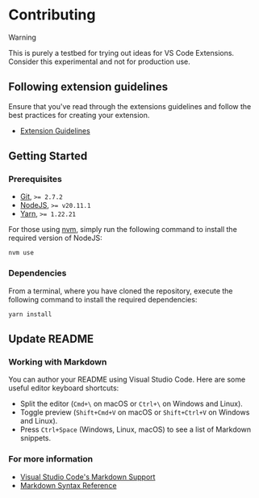 # Contributing

> [!WARNING]
> This is purely a testbed for trying out ideas for VS Code Extensions. Consider this experimental and not for production use.

## Following extension guidelines

Ensure that you've read through the extensions guidelines and follow the best practices for creating your extension.

- [Extension Guidelines](https://code.visualstudio.com/api/references/extension-guidelines)

## Getting Started

### Prerequisites

- [Git](https://git-scm.com/), `>= 2.7.2`
- [NodeJS](https://nodejs.org/), `>= v20.11.1`
- [Yarn](https://classic.yarnpkg.com/), `>= 1.22.21`

For those using [nvm](https://github.com/nvm-sh/nvm), simply run the following command to install the required version of NodeJS:

```
nvm use
```

### Dependencies

From a terminal, where you have cloned the repository, execute the following command to install the required dependencies:

```
yarn install
```

## Update README

### Working with Markdown

You can author your README using Visual Studio Code. Here are some useful editor keyboard shortcuts:

- Split the editor (`Cmd+\` on macOS or `Ctrl+\` on Windows and Linux).
- Toggle preview (`Shift+Cmd+V` on macOS or `Shift+Ctrl+V` on Windows and Linux).
- Press `Ctrl+Space` (Windows, Linux, macOS) to see a list of Markdown snippets.

### For more information

- [Visual Studio Code's Markdown Support](http://code.visualstudio.com/docs/languages/markdown)
- [Markdown Syntax Reference](https://help.github.com/articles/markdown-basics/)
